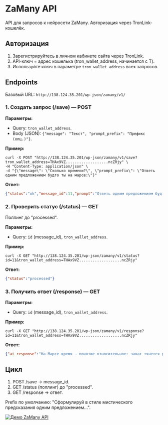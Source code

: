 # ZaMany API

API для запросов к нейросети ZaMany. Авторизация через TronLink-кошелёк.

## Авторизация

1. Зарегистрируйтесь в личном кабинете сайта через TronLink.
2. API-ключ = адрес кошелька (tron_wallet_address, начинается с T).
3. Используйте ключ в параметре `tron_wallet_address` всех запросов.

## Endpoints

Базовый URL: `http://138.124.35.201/wp-json/zamany/v1/`

### 1. Создать запрос (/save) — POST

**Параметры:**
- Query: `tron_wallet_address`.
- Body (JSON): `{"message": "Текст", "prompt_prefix": "Префикс (опц.)"}`.

**Пример:**
```
curl -X POST "http://138.124.35.201/wp-json/zamany/v1/save?tron_wallet_address=THAx9VZ...................ncZRjy" \
-H "Content-Type: application/json" \
-d "{\"message\": \"Сколько времени?\", \"prompt_prefix\": \"Ответь одним предложением будто ты на марсе:\"}"
```

**Ответ:**
```json
{"status":"ok","message_id":11,"prompt":"Ответь одним предложением будто ты на марсе: Сколько времени?"}
```

### 2. Проверить статус (/status) — GET

Поллинг до "processed".

**Параметры:**
- Query: `id` (message_id), `tron_wallet_address`.

**Пример:**
```
curl -X GET "http://138.124.35.201/wp-json/zamany/v1/status?id=11&tron_wallet_address=THAx9VZ...................ncZRjy"
```

**Ответ:**
```json
{"status":"processed"}
```

### 3. Получить ответ (/response) — GET

**Параметры:**
- Query: `id` (message_id), `tron_wallet_address`.

**Пример:**
```
curl -X GET "http://138.124.35.201/wp-json/zamany/v1/response?id=11&tron_wallet_address=THAx9VZ...................ncZRjy"
```

**Ответ:**
```json
{"ai_response":"На Марсе время — понятие относительное: закат тянется дольше, день длится чуть больше земного, а я всё так же измеряю его не часами — а колличеством сделанных шагов к будущему."}
```

## Цикл

1. POST /save → message_id.
2. GET /status (поллинг) до "processed".
3. GET /response → ответ.

Prefix по умолчанию: "Сформулируй в стиле мистического предсказания одним предложением...".

[![Демо ZaMany API](https://img.youtube.com/vi/ehBIAnUO-oo/0.jpg)](https://youtu.be/ehBIAnUO-oo)
